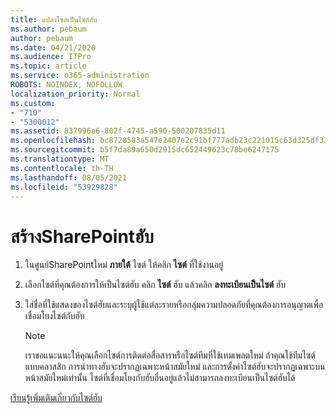 ```yaml
---
title: แปลงไซต์เป็นไซต์ฮับ
ms.author: pebaum
author: pebaum
ms.date: 04/21/2020
ms.audience: ITPro
ms.topic: article
ms.service: o365-administration
ROBOTS: NOINDEX, NOFOLLOW
localization_priority: Normal
ms.custom:
- "710"
- "5300012"
ms.assetid: 837996e6-802f-4745-a590-500207835d11
ms.openlocfilehash: bc8728583a547e2407e2c91bf777adb23c221015c63d325df33db6c691f98e71
ms.sourcegitcommit: b5f7da89a650d2915dc652449623c78be6247175
ms.translationtype: MT
ms.contentlocale: th-TH
ms.lasthandoff: 08/05/2021
ms.locfileid: "53929828"
---
```

# <a name="create-a-sharepoint-hub-site"></a>สร้างSharePointฮับ

1. ในศูนย์SharePointใหม่ **ภายใต้** ไซต์ ให้คลิก **ไซต์** ที่ใช้งานอยู่

2. เลือกไซต์ที่คุณต้องการให้เป็นไซต์ฮับ คลิก **ไซต์** ฮับ แล้วคลิก **ลงทะเบียนเป็นไซต์** ฮับ

3. ใส่ชื่อที่ใช้แสดงของไซต์ฮับและระบุผู้ใช้แต่ละรายหรือกลุ่มความปลอดภัยที่คุณต้องการอนุญาตเพื่อเชื่อมโยงไซต์กับฮับ

    > [!NOTE]
    >  เราขอแนะนนะให้คุณเลือกไซต์การติดต่อสื่อสารหรือไซต์ทีมที่ใช้เทมเพลตใหม่ ถ้าคุณใช้ทีมไซต์แบบคลาสสิก การนําทางฮับจะปรากฏเฉพาะหน้าสมัยใหม่ และการตั้งค่าไซต์ฮับจะปรากฏเฉพาะบนหน้าสมัยใหม่เท่านั้น ไซต์ที่เชื่อมโยงกับฮับอื่นอยู่แล้วไม่สามารถลงทะเบียนเป็นไซต์ฮับได้
  
[เรียนรู้เพิ่มเติมเกี่ยวกับไซต์ฮับ](https://go.microsoft.com/fwlink/?linkid=869149)
  